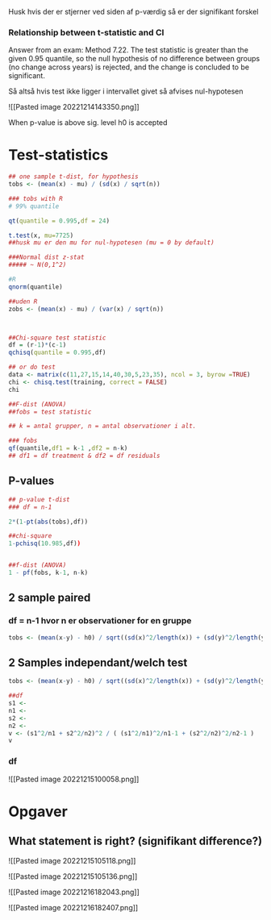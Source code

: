 Husk hvis der er stjerner ved siden af p-værdig så er der signifikant forskel


### Relationship between t-statistic and CI

Answer from an exam:
Method 7.22. The test statistic is greater than the given 0.95 quantile, so the null hypothesis of no difference between groups (no change across years) is rejected, and the change is concluded to be significant.

Så altså hvis test ikke ligger i intervallet givet så afvises nul-hypotesen


![[Pasted image 20221214143350.png]]

When p-value is above sig. level h0 is accepted

# Test-statistics
```R
## one sample t-dist, for hypothesis
tobs <- (mean(x) - mu) / (sd(x) / sqrt(n))

### tobs with R
# 99% quantile

qt(quantile = 0.995,df = 24)

t.test(x, mu=7725)
##husk mu er den mu for nul-hypotesen (mu = 0 by default)

###Normal dist z-stat
##### ~ N(0,1^2)

#R
qnorm(quantile)

##uden R
zobs <- (mean(x) - mu) / (var(x) / sqrt(n))



##Chi-square test statistic
df = (r-1)*(c-1)
qchisq(quantile = 0.995,df)

## or do test
data <- matrix(c(11,27,15,14,40,30,5,23,35), ncol = 3, byrow =TRUE) 
chi <- chisq.test(training, correct = FALSE) 
chi

##F-dist (ANOVA)
##fobs = test statistic

## k = antal grupper, n = antal observationer i alt.

### fobs
qf(quantile,df1 = k-1 ,df2 = n-k)
## df1 = df treatment & df2 = df residuals

```

## P-values

```R
## p-value t-dist
### df = n-1

2*(1-pt(abs(tobs),df))

##chi-square
1-pchisq(10.985,df))


##f-dist (ANOVA)
1 - pf(fobs, k-1, n-k)

```


## 2 sample paired
### df = n-1 hvor n er observationer for en gruppe

```R
tobs <- (mean(x-y) - h0) / sqrt((sd(x)^2/length(x)) + (sd(y)^2/length(y)))
```




## 2 Samples independant/welch test

```R
tobs <- (mean(x-y) - h0) / sqrt((sd(x)^2/length(x)) + (sd(y)^2/length(y)))

##df
s1 <-
n1 <-
s2 <-
n2 <-
v <- (s1^2/n1 + s2^2/n2)^2 / ( (s1^2/n1)^2/n1-1 + (s2^2/n2)^2/n2-1 )
v
```

### df
![[Pasted image 20221215100058.png]]


# Opgaver

## What statement is right? (signifikant difference?)

![[Pasted image 20221215105118.png]]

![[Pasted image 20221215105136.png]]



![[Pasted image 20221216182043.png]]


![[Pasted image 20221216182407.png]]
